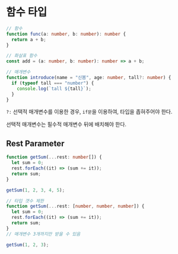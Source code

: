 # 함수 타입

```typescript
// 함수
function func(a: number, b: number): number {
  return a + b;
}
```

```typescript
// 화살표 함수
const add = (a: number, b: number): number => a + b;
```

```typescript
// 매개변수
function introduce(name = "신봄", age: number, tall?: number) {
  if (typeof tall === "number") {
    console.log(`tall ${tall}`);
  }
}
```

`?:` 선택적 매개변수를 이용한 경우, `if문`을 이용하여, 타입을 좁혀주어야 한다.

선택적 매개변수는 필수적 매개변수 뒤에 배치해야 한다.

## Rest Parameter

```typescript
function getSum(...rest: number[]) {
  let sum = 0;
  rest.forEach((it) => (sum += it));
  return sum;
}

getSum(1, 2, 3, 4, 5);

// 타입 갯수 제한
function getSum(...rest: [number, number, number]) {
  let sum = 0;
  rest.forEach((it) => (sum += it));
  return sum;
}
// 매개변수 3개까지만 받을 수 있음

getSum(1, 2, 3);
```
